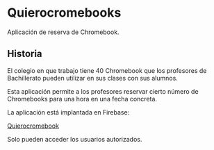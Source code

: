 # Quierocromebooks

Aplicación de reserva de Chromebook.

## Historia

El colegio en que trabajo tiene 40 Chromebook que los profesores de Bachillerato pueden utilizar en sus clases con sus alumnos.

Esta aplicación permite a los profesores reservar cierto número de Chromebooks para una hora en una fecha concreta.

La aplicación está implantada en Firebase:

[Quierocromebook](https://quierochromebooks.web.app/)

Solo pueden acceder los usuarios autorizados.
